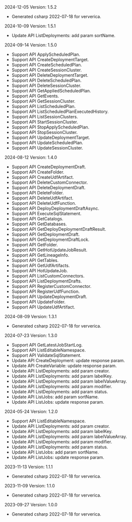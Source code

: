 2024-12-05 Version: 1.5.2
- Generated csharp 2022-07-18 for ververica.

2024-10-09 Version: 1.5.1
- Update API ListDeployments: add param sortName.


2024-09-14 Version: 1.5.0
- Support API ApplyScheduledPlan.
- Support API CreateDeploymentTarget.
- Support API CreateScheduledPlan.
- Support API CreateSessionCluster.
- Support API DeleteDeploymentTarget.
- Support API DeleteScheduledPlan.
- Support API DeleteSessionCluster.
- Support API GetAppliedScheduledPlan.
- Support API GetEvents.
- Support API GetSessionCluster.
- Support API ListScheduledPlan.
- Support API ListScheduledPlanExecutedHistory.
- Support API ListSessionClusters.
- Support API StartSessionCluster.
- Support API StopApplyScheduledPlan.
- Support API StopSessionCluster.
- Support API UpdateDeploymentTarget.
- Support API UpdateScheduledPlan.
- Support API UpdateSessionCluster.


2024-08-12 Version: 1.4.0
- Support API CreateDeploymentDraft.
- Support API CreateFolder.
- Support API CreateUdfArtifact.
- Support API DeleteCustomConnector.
- Support API DeleteDeploymentDraft.
- Support API DeleteFolder.
- Support API DeleteUdfArtifact.
- Support API DeleteUdfFunction.
- Support API DeployDeploymentDraftAsync.
- Support API ExecuteSqlStatement.
- Support API GetCatalogs.
- Support API GetDatabases.
- Support API GetDeployDeploymentDraftResult.
- Support API GetDeploymentDraft.
- Support API GetDeploymentDraftLock.
- Support API GetFolder.
- Support API GetHotUpdateJobResult.
- Support API GetLineageInfo.
- Support API GetTables.
- Support API GetUdfArtifacts.
- Support API HotUpdateJob.
- Support API ListCustomConnectors.
- Support API ListDeploymentDrafts.
- Support API RegisterCustomConnector.
- Support API RegisterUdfFunction.
- Support API UpdateDeploymentDraft.
- Support API UpdateFolder.
- Support API UpdateUdfArtifact.


2024-08-09 Version: 1.3.1
- Generated csharp 2022-07-18 for ververica.

2024-07-23 Version: 1.3.0
- Support API GetLatestJobStartLog.
- Support API ListEditableNamespace.
- Support API ValidateSqlStatement.
- Update API CreateDeployment: update response param.
- Update API CreateVariable: update response param.
- Update API ListDeployments: add param creator.
- Update API ListDeployments: add param labelKey.
- Update API ListDeployments: add param labelValueArray.
- Update API ListDeployments: add param modifier.
- Update API ListDeployments: add param status.
- Update API ListJobs: add param sortName.
- Update API ListJobs: update response param.


2024-05-24 Version: 1.2.0
- Support API ListEditableNamespace.
- Update API ListDeployments: add param creator.
- Update API ListDeployments: add param labelKey.
- Update API ListDeployments: add param labelValueArray.
- Update API ListDeployments: add param modifier.
- Update API ListDeployments: add param status.
- Update API ListJobs: add param sortName.
- Update API ListJobs: update response param.


2023-11-13 Version: 1.1.1
- Generated csharp 2022-07-18 for ververica.

2023-11-09 Version: 1.1.0
- Generated csharp 2022-07-18 for ververica.

2023-09-27 Version: 1.0.0
- Generated csharp 2022-07-18 for ververica.

